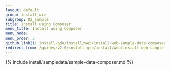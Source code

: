 ```yaml
---
layout: default
group: install_wiz 
subgroup: 02_sample
title: Install using Composer
menu_title: Install using Composer
menu_node: 
menu_order: 3
github_link21: install-gde/install/web/install-web-sample-data-composer.md
redirect_from: /guides/v2.0/install-gde/install/web/install-web-sample-data-cli.html
---
```


{% include install/sampledata/sample-data-composer.md %}